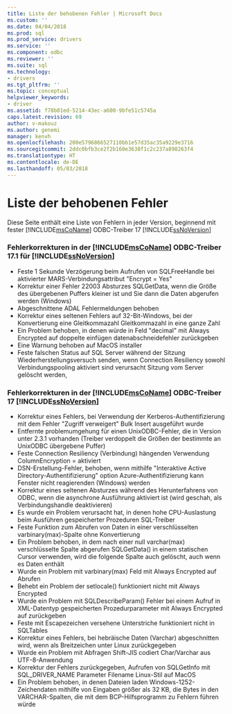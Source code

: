 ```yaml
---
title: Liste der behobenen Fehler | Microsoft Docs
ms.custom: ''
ms.date: 04/04/2018
ms.prod: sql
ms.prod_service: drivers
ms.service: ''
ms.component: odbc
ms.reviewer: ''
ms.suite: sql
ms.technology:
- drivers
ms.tgt_pltfrm: ''
ms.topic: conceptual
helpviewer_keywords:
- driver
ms.assetid: f78b81ed-5214-43ec-a600-9bfe51c5745a
caps.latest.revision: 69
author: v-makouz
ms.author: genemi
manager: kenvh
ms.openlocfilehash: 200e5796866527110bb1e57d35ac35a9229e3716
ms.sourcegitcommit: 2ddc0bfb3ce2f2b160e3638f1c2c237a898263f4
ms.translationtype: HT
ms.contentlocale: de-DE
ms.lasthandoff: 05/03/2018
---
```

# <a name="list-of-bugs-fixed"></a>Liste der behobenen Fehler

Diese Seite enthält eine Liste von Fehlern in jeder Version, beginnend mit fester [!INCLUDE[msCoName](../../includes/msconame_md.md)] ODBC-Treiber 17 [!INCLUDE[ssNoVersion](../../includes/ssnoversion_md.md)]

### <a name="bug-fixes-in-the-includemsconameincludesmsconamemdmd-odbc-driver-171-for-includessnoversionincludesssnoversionmdmd"></a>Fehlerkorrekturen in der [!INCLUDE[msCoName](../../includes/msconame_md.md)] ODBC-Treiber 17.1 für [!INCLUDE[ssNoVersion](../../includes/ssnoversion_md.md)]

- Feste 1 Sekunde Verzögerung beim Aufrufen von SQLFreeHandle bei aktivierter MARS-Verbindungsattribut "Encrypt = Yes"
- Korrektur einer Fehler 22003 Absturzes SQLGetData, wenn die Größe des übergebenen Puffers kleiner ist und Sie dann die Daten abgerufen werden (Windows)
- Abgeschnittene ADAL Fehlermeldungen behoben
- Korrektur eines seltenen Fehlers auf 32-Bit-Windows, bei der Konvertierung eine Gleitkommazahl Gleitkommazahl in eine ganze Zahl
- Ein Problem behoben, in denen würde in Feld "decimal" mit Always Encrypted auf doppelte einfügen datenabschneidefehler zurückgeben
- Eine Warnung behoben auf MacOS installer
- Feste falschen Status auf SQL Server während der Sitzung Wiederherstellungsversuch senden, wenn Connection Resiliency sowohl Verbindungspooling aktiviert sind verursacht Sitzung vom Server gelöscht werden,

### <a name="bug-fixes-in-the-includemsconameincludesmsconamemdmd-odbc-driver-17-for-includessnoversionincludesssnoversionmdmd"></a>Fehlerkorrekturen in der [!INCLUDE[msCoName](../../includes/msconame_md.md)] ODBC-Treiber 17 [!INCLUDE[ssNoVersion](../../includes/ssnoversion_md.md)]

- Korrektur eines Fehlers, bei Verwendung der Kerberos-Authentifizierung mit dem Fehler "Zugriff verweigert" Bulk Insert ausgeführt wurde
- Entfernte problemumgehung für einen UnixODBC-Fehler, die in Version unter 2.3.1 vorhanden (Treiber verdoppelt die Größen der bestimmte an UnixODBC übergebene Puffer)
- Feste Connection Resiliency (Verbindung) hängenden Verwendung ColumnEncryption = aktiviert
- DSN-Erstellung-Fehler, behoben, wenn mithilfe "Interaktive Active Directory-Authentifizierung" option Azure-Authentifizierung kann Fenster nicht reagierenden (Windows) werden
- Korrektur eines seltenen Absturzes während des Herunterfahrens von ODBC, wenn die asynchrone Ausführung aktiviert ist (wird geschah, als Verbindungshandle deaktivieren)
- Es wurde ein Problem verursacht hat, in denen hohe CPU-Auslastung beim Ausführen gespeicherter Prozeduren SQL-Treiber
- Feste Funktion zum Abrufen von Daten in einer verschlüsselten varbinary(max)-Spalte ohne Konvertierung
- Ein Problem behoben, in dem nach einer null varchar(max) verschlüsselte Spalte abgerufen SQLGetData() in einem statischen Cursor verwenden, wird die folgende Spalte auch gelöscht, auch wenn es Daten enthält
- Wurde ein Problem mit varbinary(max) Feld mit Always Encrypted auf Abrufen
- Behebt ein Problem der setlocale() funktioniert nicht mit Always Encrypted
- Wurde ein Problem mit SQLDescribeParam() Fehler bei einem Aufruf in XML-Datentyp gespeicherten Prozedurparameter mit Always Encrypted auf zurückgeben
- Feste mit Escapezeichen versehene Unterstriche funktioniert nicht in SQLTables
- Korrektur eines Fehlers, bei hebräische Daten (Varchar) abgeschnitten wird, wenn als Breitzeichen unter Linux zurückgegeben
- Wurde ein Problem mit Abfragen Shift-JIS codiert Char/Varchar aus UTF-8-Anwendung
- Korrektur der Fehlers zurückgegeben, Aufrufen von SQLGetInfo mit SQL_DRIVER_NAME Parameter Filename Linux-Stil auf MacOS
- Ein Problem behoben, in denen Dateien laden Windows-1252-Zeichendaten mithilfe von Eingaben größer als 32 KB, die Bytes in den VARCHAR-Spalten, die mit dem BCP-Hilfsprogramm zu Fehlern führen würde
